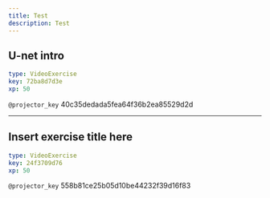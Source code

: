 ```yaml
---
title: Test
description: Test
---
```


## U-net intro

```yaml
type: VideoExercise
key: 72ba8d7d3e
xp: 50
```

`@projector_key`
40c35dedada5fea64f36b2ea85529d2d

---

## Insert exercise title here

```yaml
type: VideoExercise
key: 24f3709d76
xp: 50
```

`@projector_key`
558b81ce25b05d10be44232f39d16f83
